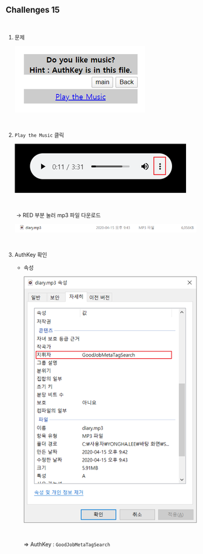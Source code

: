 ## Challenges 15

<br>

1. 문제

   ![1586954545609](./images/1586954545609.png)

<br>

2. `Play the Music` 클릭

   ![](./images/1586954704222.png)

   <br>

   ​	→ RED 부분 눌러 mp3 파일 다운로드

   ![1586954752749](./images/1586954752749.png)

<br>

3. AuthKey 확인

   - 속성

     ![1586954926410](./images/1586954926410.png)

     <br>

     ⇒ AuthKey : `GoodJobMetaTagSearch`

